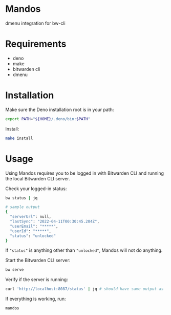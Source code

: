 # Mandos

dmenu integration for bw-cli

# Requirements

- deno
- make
- bitwarden cli
- dmenu
<!-- - xclip -->

# Installation

Make sure the Deno installation root is in your path:
```Bash
export PATH="${HOME}/.deno/bin:$PATH"
```

Install:
```Bash
make install
```

# Usage

<!-- todo: add links -->
Using Mandos requires you to be logged in with Bitwarden CLI and running
the local Bitwarden CLI server.

Check your logged-in status:
```Bash
bw status | jq
```
```Bash
# sample output
{
  "serverUrl": null,
  "lastSync": "2022-04-11T00:30:45.204Z",
  "userEmail": "*****",
  "userId": "*****",
  "status": "unlocked"
}
```

If `"status"` is anything other than `"unlocked"`, Mandos will not do anything.

Start the Bitwarden CLI server:
```Bash
bw serve
```

Verify if the server is running:
```Bash
curl 'http://localhost:8087/status' | jq # should have same output as `bw status`
```

If everything is working, run:
```Bash
mandos
```

